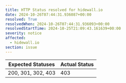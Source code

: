 ```yaml
---
title: HTTP Status resolved for hidewall.io
date: 2024-10-26T07:44:31.936087+00:00
resolved: True
resolvedWhen: 2024-10-26T07:44:31.936093+00:00
resolvedStartTime: 2024-10-25T21:09:43.161639+00:00
severity: notice
affected:
  - hidewall.io
section: issue
---
```


| Expected Statuses | Actual Status  |
|-------------------|----------------|
| 200, 301, 302, 403 | 403 |
